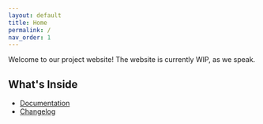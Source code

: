 ```yaml
---
layout: default
title: Home
permalink: /
nav_order: 1
---
```


Welcome to our project website! The website is currently WIP, as we speak.

## What's Inside
* [Documentation](docs)
* [Changelog](changelog)